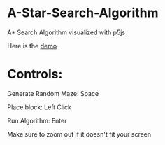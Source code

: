 # A-Star-Search-Algorithm
A* Search Algorithm visualized with p5js 

Here is the [demo ](https://bobingstern.github.io/A-Star-Search-Algorithm/AStar/index.html)

# Controls:

Generate Random Maze: Space

Place block: Left Click

Run Algorithm: Enter

Make sure to zoom out if it doesn't fit your screen
